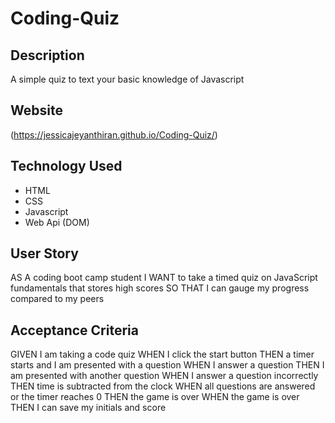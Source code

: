 # Coding-Quiz

## Description
 
A simple quiz to text your basic knowledge of Javascript

## Website

 (https://jessicajeyanthiran.github.io/Coding-Quiz/)

 ## Technology Used

 - HTML
 - CSS
 - Javascript
 - Web Api (DOM)

 ## User Story

AS A coding boot camp student
I WANT to take a timed quiz on JavaScript fundamentals that stores high scores
SO THAT I can gauge my progress compared to my peers

 ## Acceptance Criteria

GIVEN I am taking a code quiz
WHEN I click the start button
THEN a timer starts and I am presented with a question
WHEN I answer a question
THEN I am presented with another question
WHEN I answer a question incorrectly
THEN time is subtracted from the clock
WHEN all questions are answered or the timer reaches 0
THEN the game is over
WHEN the game is over
THEN I can save my initials and score

